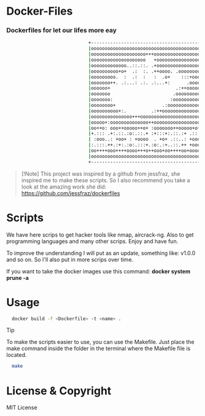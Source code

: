 # Docker-Files

### Dockerfiles for let our lifes more eay

```sh
                              +----------------------------------------+
                              |oooooooooooooooooooooooooooooooooooooooo|
                              |oooooooooooooooooooo+++ooooooooooooooooo|
                              |oooooooooooooooooooo   +oooooooooooooooo|
                              |ooooooooooooo..::.::. .+oooooooooooooooo|
                              |oooooooooo+o+  .:  :. .++oooo. .oooooooo|
                              |ooooooooo.  :  .:  :   :  .o+    :::+ooo|
                              |ooooooo++. .:...: .:. .:...+:      .oooo|
                              |oooooo+                        .:++ooooo|
                              |ooooooo                       .ooooooooo|
                              |ooooooo:                     :oooooooooo|
                              |oooooooo+                 .:oooooooooooo|
                              |oooooooooo+:.         .:++oooooooooooooo|
                              |ooooooooooooooo+++oooooooooooooooooooooo|
                              |ooooo+:oooooooooooooo++ooooooooooooooooo|
                              |oo++o: ooo++ooooo++o+ :ooooooo++ooooo+o+|
                              |+.::: .+:.::.:o:.::.+ :+:::+:.::.:+ .:::|
                              | :ooo..: +oo+ : +oooo  . +o+ .::..: +ooo|
                              |:.:::.++.:+:.:o:.:::+.:o:.:+..::.++ +ooo|
                              |oo++++ooo++++oooo+++o++ooo+oo++++oo+oooo|
                              |oooooooooooooooooooooooooooooooooooooooo|
                              +----------------------------------------+
```
>  [!Note]
> This project was inspired by a github from jessfraz, she inspired me to make these scripts. So I also recommend you take a look at the amazing work she did: https://github.com/jessfraz/dockerfiles

# Scripts

We have here scrips to get hacker tools like nmap, aircrack-ng. Also to get programming languages and many other scrips. Enjoy and have fun.

To improve the understanding I will put as an update, something like: v1.0.0 and so on. So I'll also put in more scrips over time.

If you want to take the docker images use this command: **docker system prune -a**

# Usage

```sh
  docker build -f <Dockerfile> -t <name> .
```

>[!TIP]
>To make the scripts easier to use, you can use the Makefile. Just place the make command inside the folder in the terminal where the Makefile file is located.

```sh
  make
```

# License & Copyright
MIT License
